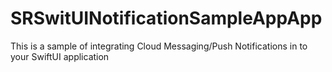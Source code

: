 # SRSwitUINotificationSampleAppApp
This is a sample of integrating Cloud Messaging/Push Notifications in to your SwiftUI application
